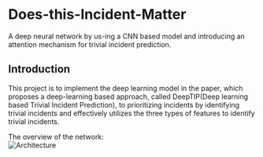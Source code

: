 # Does-this-Incident-Matter
A deep neural network by us-ing a CNN based model and introducing an attention mechanism for trivial incident prediction.

## Introduction
This project is to implement the deep learning model in the paper, which proposes a deep-learning based approach, called DeepTIP(Deep learning based Trivial Incident Prediction), to prioritizing incidents by identifying trivial incidents and effectively utilizes the three types of features to identify trivial incidents.

The overview of the network: </br>
![Architecture](Overall.png) </br>
